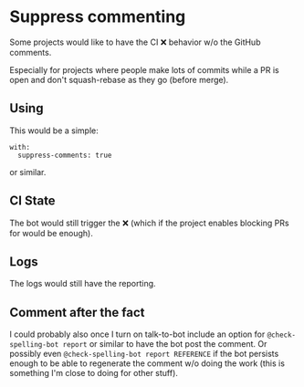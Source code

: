 # Suppress commenting

Some projects would like to have the CI ❌ behavior w/o the GitHub comments.

Especially for projects where people make lots of commits while a PR is open and don't squash-rebase as they go (before merge).

## Using

This would be a simple:

```
with:
  suppress-comments: true
```

or similar.

## CI State

The bot would still trigger the ❌ (which if the project enables blocking PRs for would be enough).

## Logs

The logs would still have the reporting.

## Comment after the fact

I could probably also once I turn on talk-to-bot include an option for `@check-spelling-bot report` or similar to have the bot post the comment. Or possibly even `@check-spelling-bot report REFERENCE` if the bot persists enough to be able to regenerate the comment w/o doing the work (this is something I'm close to doing for other stuff).
